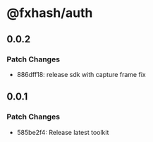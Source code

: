 # @fxhash/auth

## 0.0.2

### Patch Changes

- 886dff18: release sdk with capture frame fix

## 0.0.1

### Patch Changes

- 585be2f4: Release latest toolkit
